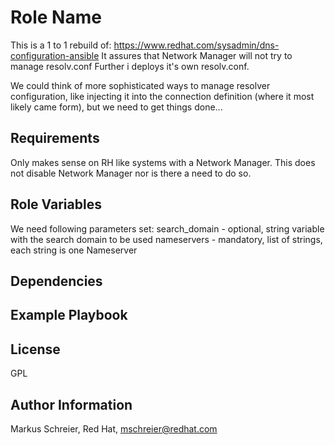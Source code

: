 Role Name
=========

This is a 1 to 1 rebuild of: https://www.redhat.com/sysadmin/dns-configuration-ansible
It assures that Network Manager will not try to manage resolv.conf
Further i deploys it's own resolv.conf.

We could think of more sophisticated ways to manage resolver configuration, like injecting it into the connection definition (where it most likely came form), but we need to get things done...

Requirements
------------

Only makes sense on RH like systems with a Network Manager. This does not disable Network Manager nor is there a need to do so. 

Role Variables
--------------

We need following parameters set:
search_domain - optional, string variable with the search domain to be used
nameservers - mandatory, list of strings, each string is one Nameserver

Dependencies
------------



Example Playbook
----------------


License
-------

GPL

Author Information
------------------

Markus Schreier, Red Hat, mschreier@redhat.com
